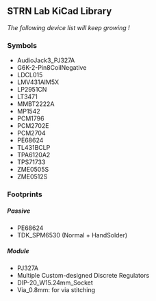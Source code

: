 ## STRN Lab KiCad Library

_The following device list will keep growing !_

### Symbols

* AudioJack3_PJ327A
* G6K-2-Pin8CoilNegative
* LDCL015
* LMV431AIM5X
* LP2951CN
* LT3471
* MMBT2222A
* MP1542
* PCM1796
* PCM2702E
* PCM2704
* PE68624
* TL431BCLP
* TPA6120A2
* TPS71733
* ZME0505S
* ZME0512S

### Footprints

##### Passive
* PE68624
* TDK_SPM6530 (Normal + HandSolder)

##### Module
* PJ327A
* Multiple Custom-designed Discrete Regulators
* DIP-20_W15.24mm_Socket
* Via_0.8mm: for via stitching
